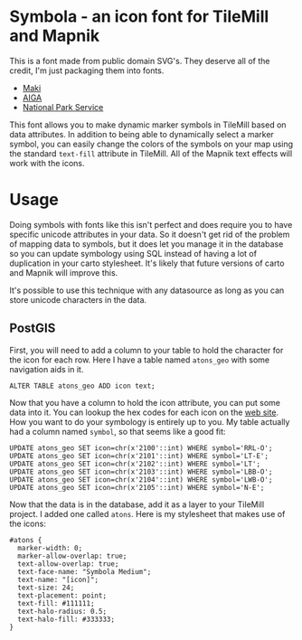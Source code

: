 # Symbola - an icon font for TileMill and Mapnik

This is a font made from public domain SVG's. They deserve all of the credit,
I'm just packaging them into fonts.

- [Maki](https://github.com/mapbox/maki/)
- [AIGA](http://thenounproject.com/collections/aiga/)
- [National Park Service](http://thenounproject.com/collections/national-park-service/)

This font allows you to make dynamic marker symbols in TileMill based on data
attributes. In addition to being able to dynamically select a marker symbol, you can
easily change the colors of the symbols on your map using the standard `text-fill`
attribute in TileMill. All of the Mapnik text effects will work with the icons.

# Usage
Doing symbols with fonts like this isn't perfect and does require you to have specific unicode
attributes in your data. So it doesn't get rid of the problem of mapping data to symbols,
but it does let you manage it in the database so you can update symbology using SQL instead of
having a lot of duplication in your carto stylesheet. It's likely that future versions of carto and
Mapnik will improve this.

It's possible to use this technique with any datasource as long as you can store unicode characters
in the data.

## PostGIS
First, you will need to add a column to your table to hold the character for the icon for
each row. Here I have a table named `atons_geo` with some navigation aids in it.

    ALTER TABLE atons_geo ADD icon text;

Now that you have a column to hold the icon attribute, you can put some data into it. You can lookup
the hex codes for each icon on the [web site](http://zhm.github.com/symbola/). How you want
to do your symbology is entirely up to you. My table actually had a column named `symbol`, so
that seems like a good fit:

    UPDATE atons_geo SET icon=chr(x'2100'::int) WHERE symbol='RRL-O';
    UPDATE atons_geo SET icon=chr(x'2101'::int) WHERE symbol='LT-E';
    UPDATE atons_geo SET icon=chr(x'2102'::int) WHERE symbol='LT';
    UPDATE atons_geo SET icon=chr(x'2103'::int) WHERE symbol='LBB-O';
    UPDATE atons_geo SET icon=chr(x'2104'::int) WHERE symbol='LWB-O';
    UPDATE atons_geo SET icon=chr(x'2105'::int) WHERE symbol='N-E';

Now that the data is in the database, add it as a layer to your TileMill project. I added one
called `atons`. Here is my stylesheet that makes use of the icons:

    #atons {
      marker-width: 0;
      marker-allow-overlap: true;
      text-allow-overlap: true;
      text-face-name: "Symbola Medium";
      text-name: "[icon]";
      text-size: 24;
      text-placement: point;
      text-fill: #111111;
      text-halo-radius: 0.5;
      text-halo-fill: #333333;
    }
